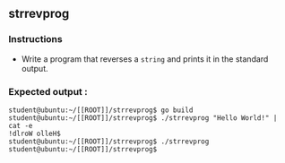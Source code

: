## strrevprog

### Instructions

-   Write a program that reverses a `string` and prints it in the standard output.

### Expected output :

```console
student@ubuntu:~/[[ROOT]]/strrevprog$ go build
student@ubuntu:~/[[ROOT]]/strrevprog$ ./strrevprog "Hello World!" | cat -e
!dlroW olleH$
student@ubuntu:~/[[ROOT]]/strrevprog$ ./strrevprog
student@ubuntu:~/[[ROOT]]/strrevprog$
```
